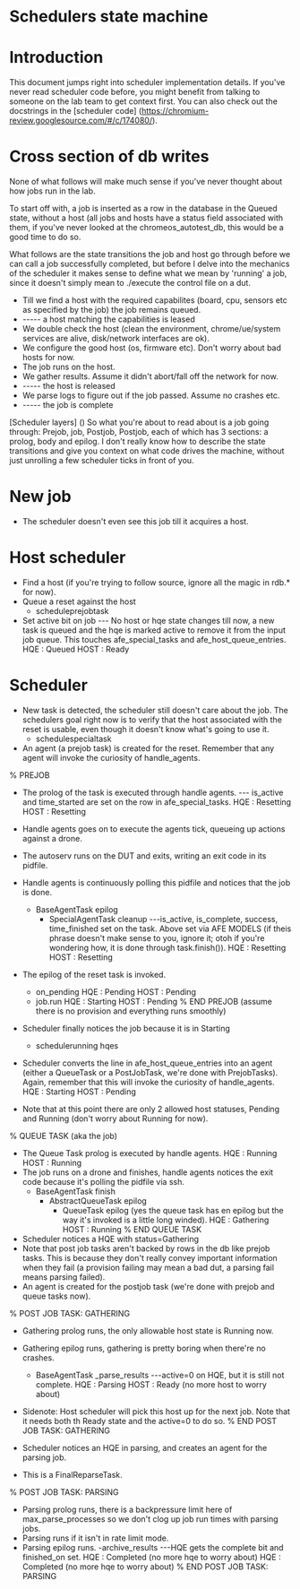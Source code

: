 Schedulers state machine
========================

# Introduction

This document jumps right into scheduler implementation details. If you've never
read scheduler code before, you might benefit from talking to someone on the lab
team to get context first. You can also check out the docstrings in the 
[scheduler code] (https://chromium-review.googlesource.com/#/c/174080/).

# Cross section of db writes

None of what follows will make much sense if you've never thought about how jobs run 
in the lab.

To start off with, a job is inserted as a row in the database in the Queued
state, without a host (all jobs and hosts have a status field associated with
them, if you've never looked at the chromeos_autotest_db, this would be a good
time to do so. 

What follows are the state transitions the job and host go through before we can
call a job successfully completed, but before I delve into the mechanics of the
scheduler it makes sense to define what we mean by 'running' a job, since it
doesn't simply mean to ./execute the control file on a dut.

* Till we find a host with the required capabilites (board, cpu, sensors etc as
  specified by the job) the job remains queued.
* ----- a host matching the capabilities is leased
* We double check the host (clean the environment, chrome/ue/system services are
  alive, disk/network interfaces are ok).
* We configure the good host (os, firmware etc). Don't worry about bad hosts
  for now.
* The job runs on the host.
* We gather results. Assume it didn't abort/fall off the network for now.
* ----- the host is released
* We parse logs to figure out if the job passed. Assume no crashes etc.
* ----- the job is complete
 
[Scheduler layers] ()
So what you're about to read about is a job going through:
Prejob, job, Postjob, Postjob, each of which has 3 sections: a prolog, body
and epilog. I don't really know how to describe the state transitions and
give you context on what code drives the machine, without just unrolling
a few scheduler ticks in front of you.

# New job
* The scheduler doesn't even see this job till it acquires a host.

# Host scheduler
* Find a host (if you're trying to follow source, ignore all the magic in
  rdb.* for now).
* Queue a reset against the host
    - scheduleprejobtask
* Set active bit on job
--- No host or hqe state changes till now, a new task is queued and the hqe
is marked active to remove it from the input job queue. This touches
afe_special_tasks and afe_host_queue_entries.
    HQE     : Queued
    HOST    : Ready

# Scheduler
* New task is detected, the scheduler still doesn't care about the job. The
  schedulers goal right now is to verify that the host associated with the
  reset is usable, even though it doesn't know what's going to use it.
    - schedulespecialtask
* An agent (a prejob task) is created for the reset. Remember that any agent
  will invoke the curiosity of handle_agents.

% PREJOB
* The prolog of the task is executed through handle agents.
--- is_active and time_started are set on the row in afe_special_tasks.
    HQE     : Resetting
    HOST    : Resetting
* Handle agents goes on to execute the agents tick, queueing up actions
  against a drone.
* The autoserv runs on the DUT and exits, writing an exit code in its pidfile.
* Handle agents is continuously polling this pidfile and notices that the job
  is done.
    - BaseAgentTask epilog
        - SpecialAgentTask cleanup
---is_active, is_complete, success, time_finished set on the task.
Above set via AFE MODELS (if theis phrase doesn't make sense to you, ignore it;
otoh if you're wondering how, it is done through task.finish()).
    HQE     : Resetting
    HOST    : Resetting
* The epilog of the reset task is invoked.
    - on_pending
    HQE     : Pending
    HOST    : Pending
    - job.run
    HQE     : Starting
    HOST    : Pending
% END PREJOB (assume there is no provision and everything runs smoothly)

* Scheduler finally notices the job because it is in Starting
    - schedulerunning hqes
* Scheduler converts the line in afe_host_queue_entries into an agent
  (either a QueueTask or a PostJobTask, we're done with PrejobTasks).
  Again, remember that this will invoke the curiosity of handle_agents.
    HQE     : Starting
    HOST    : Pending
* Note that at this point there are only 2 allowed host statuses, Pending
  and Running (don't worry about Running for now).

% QUEUE TASK (aka the job)
* The Queue Task prolog is executed by handle agents.
    HQE     : Running
    HOST    : Running
* The job runs on a drone and finishes, handle agents notices the exit
  code because it's polling the pidfile via ssh.
    - BaseAgentTask finish
        - AbstractQueueTask epilog
            - QueueTask epilog
    (yes the queue task has en epilog but the way it's invoked is a little
     long winded).
    HQE     : Gathering
    HOST    : Running
% END QUEUE TASK
* Scheduler notices a HQE with status=Gathering
* Note that post job tasks aren't backed by rows in the db like prejob tasks.
  This is because they don't really convey important information when they fail
  (a provision failing may mean a bad dut, a parsing fail means parsing failed).
* An agent is created for the postjob task (we're done with prejob and queue
  tasks now).

% POST JOB TASK: GATHERING
* Gathering prolog runs, the only allowable host state is Running now.
* Gathering epilog runs, gathering is pretty boring when there're no crashes.
    - BaseAgentTask _parse_results
---active=0 on HQE, but it is still not complete.
    HQE     : Parsing
    HOST    : Ready (no more host to worry about)
* Sidenote: Host scheduler will pick this host up for the next job. Note that
  it needs both th Ready state and the active=0 to do so.
% END POST JOB TASK: GATHERING

* Scheduler notices an HQE in parsing, and creates an agent for the parsing job.
* This is a FinalReparseTask.

% POST JOB TASK: PARSING
* Parsing prolog runs, there is a backpressure limit here of max_parse_processes
  so we don't clog up job run times with parsing jobs.
* Parsing runs if it isn't in rate limit mode.
* Parsing epilog runs.
    -archive_results
---HQE gets the complete bit and finished_on set.
    HQE     : Completed (no more hqe to worry about)
    HQE     : Completed (no more hqe to worry about)
% END POST JOB TASK: PARSING

